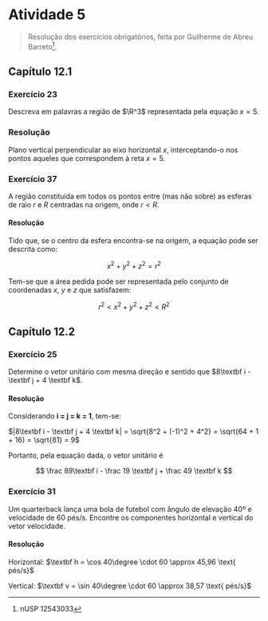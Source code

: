 # Atividade 5

> Resolução dos exercícios obrigatórios, feita por Guilherme de Abreu Barreto[^1].

## Capítulo 12.1

### Exercício 23

Descreva em palavras a região de $\R^3$ representada pela equação $x = 5$.

### Resolução

Plano vertical perpendicular ao eixo horizontal $x$, interceptando-o nos pontos aqueles que correspondem à reta $x = 5$.

### Exercício 37

A região constituída em todos os pontos entre (mas não sobre) as esferas de raio $r$ e $R$ centradas na origem, onde $r < R$.

#### Resolução

Tido que, se o centro da esfera encontra-se na origem, a equação pode ser descrita como:

$$
x^2 + y^2 + z^2 = r^2
$$

Tem-se que a área pedida pode ser representada pelo conjunto de coordenadas $x$, $y$ e $z$ que satisfazem:

$$
r^2 < x^2 + y^2 + z^2 < R^2
$$

## Capítulo 12.2

### Exercício 25

Determine o vetor unitário com mesma direção e sentido que $8\textbf i - \textbf j + 4 \textbf k$.

#### Resolução

Considerando $\textbf{i = j = k = 1}$, tem-se:

$|8\textbf i - \textbf j + 4 \textbf k| = \sqrt{8^2 + (-1)^2 + 4^2} = \sqrt{64 + 1 + 16} = \sqrt{81} = 9$

Portanto, pela equação dada, o vetor unitário é

$$
\frac 89\textbf i - \frac 19 \textbf j + \frac 49 \textbf k
$$

### Exercício 31

Um quarterback lança uma bola de futebol com ângulo de elevação 40º e velocidade de 60 pés/s. Encontre os componentes horizontal e vertical do vetor velocidade.

#### Resolução

Horizontal: $\textbf h = \cos 40\degree \cdot 60 \approx 45,96 \text{ pés/s}$

Vertical: $\textbf v = \sin 40\degree \cdot 60 \approx 38,57 \text{ pés/s}$

[^1]: nUSP 12543033
